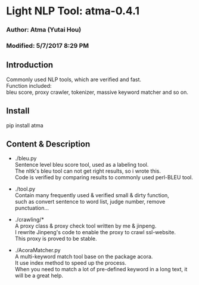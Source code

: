 # Light NLP Tool: atma-0.4.1
### Author: Atma (Yutai Hou)
### Modified: 5/7/2017 8:29 PM

## Introduction
Commonly used NLP tools, which are verified and fast.  
Function included:  
bleu score, proxy crawler, tokenizer, massive keyword matcher and so on.


## Install
pip install atma


## Content & Description
- ./bleu.py  
Sentence level bleu score tool, used as a labeling tool.  
The nltk's bleu tool can not get right results, so i wrote this.  
Code is verified by comparing results to commonly used perl-BLEU tool.   

- ./tool.py  
Contain many frequently used & verified small & dirty function,  
such as convert sentence to word list, judge number, remove punctuation...

- ./crawling/*  
A proxy class & proxy check tool written by me & jinpeng.  
I rewrite Jinpeng's code to enable the proxy to crawl ssl-website.  
This proxy is proved to be stable.


- ./AcoraMatcher.py  
A multi-keyword match tool base on the package acora.  
It use index method to speed up the process.  
When you need to match a lot of pre-defined keyword in a long text, it  
will be a great help.